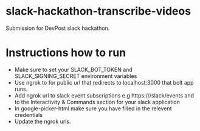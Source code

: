 # slack-hackathon-transcribe-videos
Submission for DevPost slack hackathon.

# Instructions how to run

- Make sure to set your SLACK_BOT_TOKEN and SLACK_SIGNING_SECRET environment variables
- Use ngrok to for public url that redirects to localhost:3000 that bolt app runs.
- Add ngrok url to slack event subscriptions e.g https://<ngrok-uri>/slack/events and to the Interactivity & Commands section for your slack application
- In google-picker-html make sure you have filled in the relevent credentials
- Update the ngrok urls.
